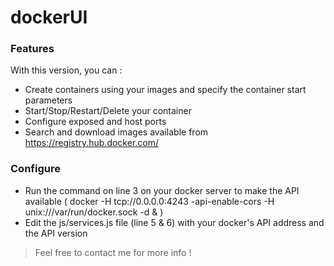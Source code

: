 # dockerUI

### Features
With this version, you can :
* Create containers using your images and specify the container start parameters
* Start/Stop/Restart/Delete your container
* Configure exposed and host ports
* Search and download images available from https://registry.hub.docker.com/

### Configure

* Run the command on line 3 on your docker server to make the API available ( docker -H tcp://0.0.0.0:4243 -api-enable-cors -H unix:///var/run/docker.sock -d & )
* Edit the js/services.js file (line 5 & 6) with your docker's API address and the API version

> Feel free to contact me for more info !
